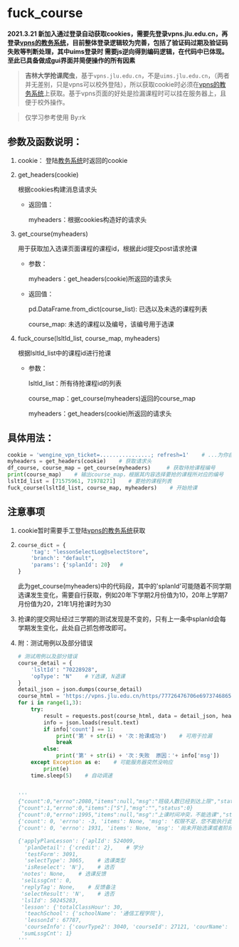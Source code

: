 # fuck_course


**2021.3.21 新加入通过登录自动获取cookies，需要先登录vpns.jlu.edu.cn，再登录[vpns的教务系统](https://vpns.jlu.edu.cn/https/77726476706e69737468656265737421e5fe4c8f693a6445300d8db9d6562d/ntms/)，目前整体登录逻辑较为完善，包括了验证码过期及验证码失败等判断处理，其中uims登录时   需要js逆向得到编码逻辑，在代码中已体现。至此已具备做成gui界面并简便操作的所有因素**

> **吉林大学抢课爬虫**，基于`vpns.jlu.edu.cn`，不是`uims.jlu.edu.cn`，（两者并无差别，只是vpns可以校外登陆），所以获取cookie时必须在[vpns的教务系统](https://vpns.jlu.edu.cn/https/77726476706e69737468656265737421e5fe4c8f693a6445300d8db9d6562d/ntms/)上获取。基于vpns页面的好处是捡漏课程时可以挂在服务器上，且便于校外操作。

> 仅学习参考使用 By:rk





## 参数及函数说明：

1. cookie： 登陆[教务系统](https://vpns.jlu.edu.cn/https/77726476706e69737468656265737421e5fe4c8f693a6445300d8db9d6562d/ntms/)时返回的cookie

2. get_headers(cookie)

   根据cookies构建消息请求头

   - 返回值：

     myheaders：根据cookies构造好的请求头

3. get_course(myheaders)

   用于获取加入选课页面课程的课程id，根据此id提交post请求抢课

    - 参数：

      myheaders：get_headers(cookie)所返回的请求头

    - 返回值：

        pd.DataFrame.from_dict(course_list): 已选以及未选的课程列表

        course_map: 未选的课程以及编号，该编号用于选课

4. fuck_course(lsltId_list, course_map, myheaders)

   根据lsltId_list中的课程id进行抢课

   - 参数：

     lsltId_list：所有待抢课程id的列表

     course_map：get_course(myheaders)返回的course_map

     myheaders：get_headers(cookie)所返回的请求头

     

## 具体用法：

```python
cookie = 'wengine_vpn_ticket=................; refresh=1'    # ...为你自己的cookie内容
myheaders = get_headers(cookie)    # 获取请求头
df_course, course_map = get_course(myheaders)     # 获取待抢课程编号
print(course_map)    # 输出course_map，根据其内容选择要抢的课程所对应的编号
lsltId_list = [71575961, 71978271]    # 要抢的课程列表
fuck_course(lsltId_list, course_map, myheaders)    # 开始抢课
```





## 注意事项

1. cookie暂时需要手工登陆[vpns的教务系统](https://vpns.jlu.edu.cn/https/77726476706e69737468656265737421e5fe4c8f693a6445300d8db9d6562d/ntms/)获取

2. ```python
   course_dict = {
       'tag': "lessonSelectLog@selectStore", 
       'branch': "default", 
       'params': {'splanId': 20}   # 
   }
   ```

   此为get_course(myheaders)中的代码段，其中的'splanId'可能随着不同学期选课发生变化，需要自行获取，例如20年下学期2月份值为10，20年上学期7月份值为20，21年1月抢课时为30
   
3. 抢课的提交网址经过三学期的测试发现是不变的，只有上一条中splanId会每学期发生变化，此处自己抓包修改即可。

4. 附：测试用例以及部分错误
  
    ```python
    # 测试用例以及部分错误
    course_detail = {
        'lsltId': "70228928",    
        'opType': "N"    # Y选课, N退课
    }
    detail_json = json.dumps(course_detail)
    course_html = 'https://vpns.jlu.edu.cn/https/77726476706e69737468656265737421e5fe4c8f693a6445300d8db9d6562d/ntms/action/select/select-lesson.do?vpn-12-o2-uims.jlu.edu.cn'
    for i in range(1,3):
        try:
            result = requests.post(course_html, data = detail_json, headers = myheaders, allow_redirects=True, verify=False)
            info = json.loads(result.text)
            if info['count'] == 1:
                print('第' + str(i) + '次：抢课成功')    # 可用于捡漏
                break
            else:
                print('第' + str(i) + '次：失败  原因：'+ info['msg'])
        except Exception as e:    # 可能服务器突然没响应
            print(e)
        time.sleep(5)    # 自动调速
    
        
    '''    
    {"count":0,"errno":2080,"items":null,"msg":"班级人数已经到达上限","status":-12}
    {"count":1,"errno":0,"items":["S"],"msg":"","status":0}
    {"count":0,"errno":1995,"items":null,"msg":"上课时间冲突，不能选课","status":-6}
    {'count': 0, 'errno': -3, 'items': None, 'msg': '权限不足，您不能执行此操作或者获取数据', 'status': -3}
    {'count': 0, 'errno': 1931, 'items': None, 'msg': '尚未开始选课或者阶段不对', 'status': -12}
    
    {'applyPlanLesson': {'aplId': 524009,
      'planDetail': {'credit': 2},    # 学分
      'testForm': 3091,
      'selectType': 3065,    # 选课类型
      'isReselect': 'N'},    # 选否
     'notes': None,    # 选课反馈
     'selLssgCnt': 0,
     'replyTag': None,    # 反馈备注
     'selectResult': 'N',    # 选否
     'lslId': 50245283,
     'lesson': {'totalClassHour': 30,
      'teachSchool': {'schoolName': '通信工程学院'},
      'lessonId': 67787,
      'courseInfo': {'courType2': 3040, 'courseId': 27121, 'courName': '医用机器人专题'}},
     'sumLssgCnt': 1}
    ''' 
    ```

